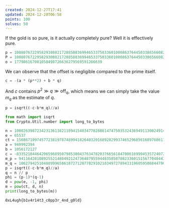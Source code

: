 ```yaml
---
created: 2024-12-27T17:41
updated: 2024-12-28T06:58
points: 100
solves: 50
---
```


If the gold is so pure, is it actually completely pure? Well it is effectively pure.

```python
p = 10080767229582930882172885883699465337503360100086376445033865660820111343343856527156336639595413979682587949110631392004565612570033484566818862831667137
P = 10080767229582930882172885883699465337503360100086376445033865660820111343343856527156336639595413979682587949110631214018398531511534757930539293240400498
o = 177986167081058498726636279569591266639
```

We can observe that the offset is negligible compared to the prime itself.

```python
c = -(a * (p**2) + b * q)
```

And $c$ contains $p^2\gg q\gg \text{off}_q$, which means we can simply take the value $m_q$ as the estimate of $q$.

```python
p = isqrt((-c-b*m_q)//a)
```

```python
from math import isqrt
from Crypto.Util.number import long_to_bytes

n = 100026398723423136138211894154034770288614747503532436949113002491494106449460190757774983380494662883662759514156256645607757097055204165793773561291660533234897999940438140951945432930055253075454227497805364166473784745078630521842820709173135372171348602971072033705585222846168895750439091425162323558127
e = 65537
ct = 1568671097457723819787489941826403201689202993746529685616897686173734046943320352422354980066671032177408880447270685136791693193733651891710827651302071320562871220718432052045282175335409755157337581925962423926659242477707423166254936675589677604179513253908097118555374028363276063702786366529316802165
a = 940992394
b = 1056172127
c = -83352184464206596895079853804376347820376656184780616999453572407271581212088694294587647030709499949161611518661501735954949703018176640246608971540128107874013647954886640098097662450307282075562519555303842993692138863072691265079602556601831246304763233826916529716537144801413233305868817759015916745384224723253
m_p = 9411642810892552148049212473648795594483585878823360151567704044323967502593629499495235135136297160880420131524539526598684481737338314346462033527462417
m_q = 10627942510488999658618727120778291021034972789433196059586844790118133859622599307622817010095023809491096944097847704202759115514685740339727904782535265
p = isqrt((-c-b*m_q)//a)
q = n // p
phi = (p-1)*(q-1)
d = pow(e, -1, phi)
m = pow(ct, d, n)
print(long_to_bytes(m))
```

```flag
0xL4ugh{b1v4r14t3_c0pp3r_4nd_g0ld}
```
